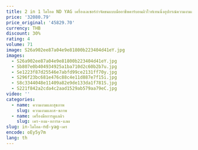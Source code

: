```yaml
---
title: 2 in 1 ไดโอด ND YAG เครื่องเลเซอร์กําจัดขนแบบมืออาชีพคาร์บอนผิวไวท์เทนนิ่งอุปกรณ์ความงามสําหรับร้านเสริมสวยและใช้ในบ้าน
price: '32080.79'
price_original: '45829.70'
currency: THB
discount: 30%
rating: 4
volume: 71
image: S26a902ee87a04e9e81800b223404d41eY.jpg
images:
  - S26a902ee87a04e9e81800b223404d41eY.jpg
  - Sb807e0b404934925a1ba710d2c60b2b7u.jpg
  - Se1223f87d25546e7abfd99ce2131ff70y.jpg
  - S296f23bc681e476c88c4e11d887e7f15i.jpg
  - S8c3344048e11409a82e9de133da1f781S.jpg
  - S221f842a2cda4c2aad1529ab579aa79eC.jpg
video: ''
categories:
  - name: ความงามและสุขภาพ
    slug: ความงามและส-ขภาพ
  - name: เครื่องมือการดูแลผิว
    slug: เคร-องม-อการด-แลผ
slug: in-ไดโอด-nd-yag-เคร
encode: oEy5y7m
lang: th
---
```

  